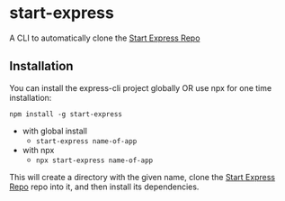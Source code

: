 # start-express

A CLI to automatically clone the [Start Express Repo](https://github.com/quilltech57/start-express.git)

## Installation

You can install the express-cli project globally OR use npx for one time installation:

`npm install -g start-express `

- with global install
  - `start-express name-of-app `
- with npx
  - `npx start-express name-of-app`

This will create a directory with the given name, clone the [Start Express Repo](https://github.com/quilltech57/start-express.git) repo into it, and then install its dependencies.
